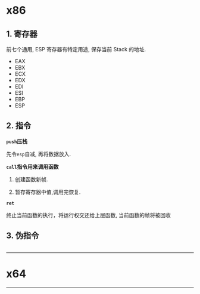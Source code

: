 # x86

## **1. 寄存器**

前七个通用, ESP 寄存器有特定用途, 保存当前 Stack 的地址.

- EAX
- EBX
- ECX
- EDX
- EDI
- ESI
- EBP
- ESP

## 2. 指令

**`push`压栈**

先令`esp`自减, 再将数据放入.



**`call`指令用来调用函数**

1. 创建函数新帧.

2. 暂存寄存器中值,调用完恢复.

**`ret`**

终止当前函数的执行，将运行权交还给上层函数, 当前函数的帧将被回收



## 3. 伪指令

```bash

```





---

# x64



---
